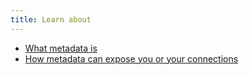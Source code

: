 ```yaml
---
title: Learn about
---
```

- [What metadata is](topics/understand-4-digisec/3-metadata/3-1-learn.md)
- [How metadata can expose you or your connections](topics/understand-4-digisec/3-metadata/3-2-learn.md)
